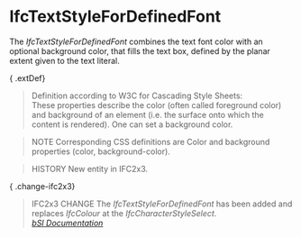 IfcTextStyleForDefinedFont
==========================
The _IfcTextStyleForDefinedFont_ combines the text font color with an optional
background color, that fills the text box, defined by the planar extent given
to the text literal.  
  
{ .extDef}  
> Definition according to W3C for Cascading Style Sheets:  
> These properties describe the color (often called foreground color) and
> background of an element (i.e. the surface onto which the content is
> rendered). One can set a background color.  
  
> NOTE  Corresponding CSS definitions are Color and background properties
> (color, background-color).  
  
> HISTORY  New entity in IFC2x3.  
  
{ .change-ifc2x3}  
> IFC2x3 CHANGE  The _IfcTextStyleForDefinedFont_ has been added and replaces
> _IfcColour_ at the _IfcCharacterStyleSelect_.  
[ _bSI
Documentation_](https://standards.buildingsmart.org/IFC/DEV/IFC4_2/FINAL/HTML/schema/ifcpresentationappearanceresource/lexical/ifctextstylefordefinedfont.htm)


